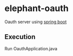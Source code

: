 # elephant-oauth

Oauth server using [spring boot](https://projects.spring.io/spring-boot/)

## Execution
Run OauthApplication.java 
